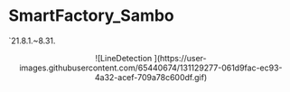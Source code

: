 # SmartFactory_Sambo
`21.8.1.~8.31.

<center>![LineDetection ](https://user-images.githubusercontent.com/65440674/131129277-061d9fac-ec93-4a32-acef-709a78c600df.gif)<center>
